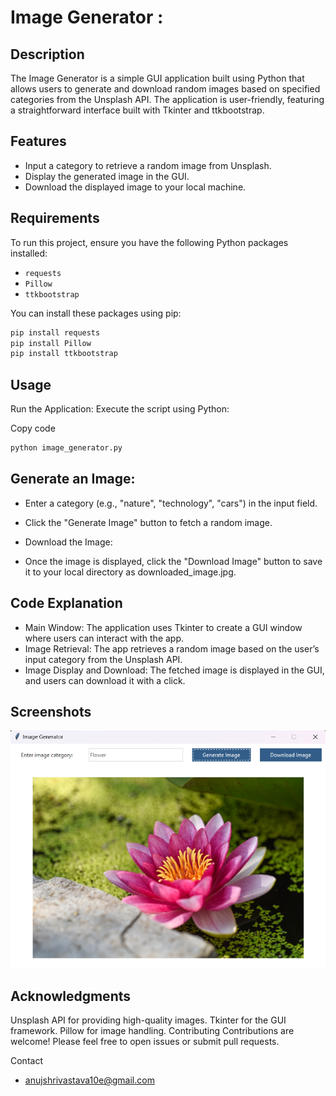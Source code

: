 # Image Generator : 

## Description
The Image Generator is a simple GUI application built using Python that allows users to generate and download random images based on specified categories from the Unsplash API. The application is user-friendly, featuring a straightforward interface built with Tkinter and ttkbootstrap.

## Features
- Input a category to retrieve a random image from Unsplash.
- Display the generated image in the GUI.
- Download the displayed image to your local machine.

## Requirements
To run this project, ensure you have the following Python packages installed:
- `requests`
- `Pillow`
- `ttkbootstrap`

You can install these packages using pip:

```bash
pip install requests
pip install Pillow
pip install ttkbootstrap
```

## Usage
Run the Application: Execute the script using Python:

Copy code
```bash
python image_generator.py
```

## Generate an Image:

- Enter a category (e.g., "nature", "technology", "cars") in the input field.
- Click the "Generate Image" button to fetch a random image.
- Download the Image:

- Once the image is displayed, click the "Download Image" button to save it to your local directory as downloaded_image.jpg.

## Code Explanation
- Main Window: The application uses Tkinter to create a GUI window where users can interact with the app.
- Image Retrieval: The app retrieves a random image based on the user’s input category from the Unsplash API.
- Image Display and Download: The fetched image is displayed in the GUI, and users can download it with a click.

## Screenshots
![Application-Screenshot](SS.png)


## Acknowledgments
Unsplash API for providing high-quality images.
Tkinter for the GUI framework.
Pillow for image handling.
Contributing
Contributions are welcome! Please feel free to open issues or submit pull requests.

Contact
- anujshrivastava10e@gmail.com

